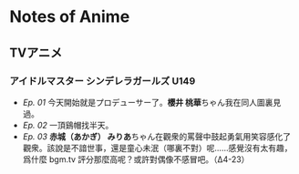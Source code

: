# Notes of Anime

## TVアニメ
### アイドルマスター シンデレラガールズ U149
- *Ep. 01* 今天開始就是プロデューサー了。**櫻井 桃華**ちゃん我在同人圖裏見過。
- *Ep. 02* 一頂鷄帽找半天。
- *Ep. 03* **赤城（あかぎ） みりあ**ちゃん在觀衆的罵聲中鼓起勇氣用笑容感化了觀衆。該說是不諳世事，還是童心未泯（哪裏不對）呢……感覺沒有太有趣，爲什麼 bgm.tv 評分那麼高呢？或許對偶像不感冒吧。（Δ4-23）